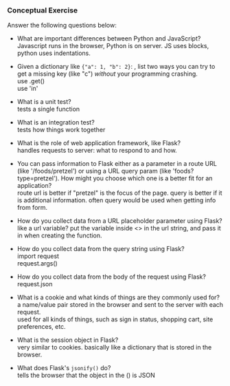 ### Conceptual Exercise

Answer the following questions below:

- What are important differences between Python and JavaScript?  
Javascript runs in the browser, Python is on server.  JS uses blocks, python uses indentations.

- Given a dictionary like ``{"a": 1, "b": 2}``: , list two ways you
  can try to get a missing key (like "c") *without* your programming
  crashing.  
use .get()  
use 'in'

- What is a unit test?  
tests a single function

- What is an integration test?  
tests how things work together

- What is the role of web application framework, like Flask?  
handles requests to server:  what to respond to and how.

- You can pass information to Flask either as a parameter in a route URL
  (like '/foods/pretzel') or using a URL query param (like
  'foods?type=pretzel'). How might you choose which one is a better fit
  for an application?  
route url is better if "pretzel" is the focus of the page.  query is better if it is additional information.  often query would be used when getting info from form.

- How do you collect data from a URL placeholder parameter using Flask?  
like a url variable?  put the variable inside <> in the url string, and pass it in when creating the function.

- How do you collect data from the query string using Flask?  
import request  
request.args()

- How do you collect data from the body of the request using Flask?  
request.json

- What is a cookie and what kinds of things are they commonly used for?  
a name/value pair stored in the browser and sent to the server with each request.  
used for all kinds of things, such as sign in status, shopping cart, site preferences, etc.

- What is the session object in Flask?  
very similar to cookies.  basically like a dictionary that is stored in the browser.

- What does Flask's `jsonify()` do?  
tells the browser that the object in the () is JSON